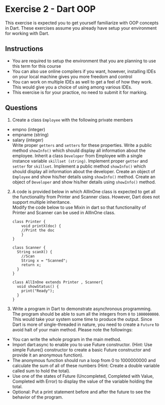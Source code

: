 # Exercise 2 - Dart OOP
This exercise is expected you to get yourself familiarize with OOP concepts in Dart. These exercises assume you already have setup your environment for working with Dart.

## Instructions
* You are required to setup the environment that you are planning to use this term for this course
* You can also use online compilers if you want, however, installing IDEs on your local machine gives you more freedom and control
* You can work on multiple IDEs as well to get a feel of how they work. This would give you a choice of using among various IDEs.
* This exercise is for your practice, no need to submit it for marking.

## Questions
1.	Create a class `Employee` with the following private members
 * empno (integer)
 * empname (string)
 * salary (integer)  
Write proper `getters` and `setters` for these properties. Write a public method `showInfo()` which should display all information about the employee. 
Inherit a class `Developer` from Employee with a single instance variable `skillset (string)`. Implement proper `getter` and `setter` for `skillset`. Implement a public method `showInfo()` which should display all information about the developer.
Create an object of `Employee` and show his/her details using `showInfo()` method. Create an object of `Developer` and show his/her details using `showInfo()` method. 

2. A code is provided below in which AllInOne class is expected to get all the functionality from Printer and Scanner class. However, Dart does not support multiple inheritance.   
Modify the code below to use Mixin in dart so that functionality of Printer and Scanner can be used in AllInOne class.

    ```
    class Printer {
        void printX(doc) {
        //Print the doc  
        }
    }
    ```
    ```
    class Scanner {
      String scanX() {
        //Scan
        String x = "Scanned";
        return x;
      }
    }
    ```
    ```
    class AllInOne extends Printer , Scanner{
      void showStatus() {
        print("Ready");
      }
    }
    ```


3. Write a program in Dart to demonstrate asynchronous programming. The program should be able to sum all the integers from `0` to `1000000000`. This would take your system some time to produce the output. Since Dart is more of single-threaded in nature, you need to create a `Future` to avoid halt of your main method. Please note the followings:
* You can write the whole program in the main method.
* Import dart:async to enable you to use Future constructor. (Hint: Use simple Future() constructor to create a basic Future constructor and provide it an anonymous function).
* The anonymous function should run a loop from 0 to 1000000000 and calculate the sum of all of these numbers (Hint: Create a double variable called sum to hold the total).
* Use one of the states of Future (Uncompleted, Completed with Value, Completed with Error) to display the value of the variable holding the total.
* Optional: Put a print statement before and after the future to see the behavior of the program.

